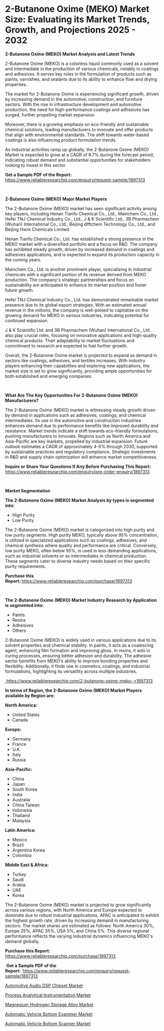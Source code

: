 <p><h1>2-Butanone Oxime (MEKO) Market Size: Evaluating its Market Trends, Growth, and Projections 2025 - 2032</h1></p><p><strong>2-Butanone Oxime (MEKO) Market Analysis and Latest Trends</strong></p>
<p><p>2-Butanone Oxime (MEKO) is a colorless liquid commonly used as a solvent and intermediate in the production of various chemicals, notably in coatings and adhesives. It serves key roles in the formulation of products such as paints, varnishes, and sealants due to its ability to enhance flow and drying properties. </p><p>The market for 2-Butanone Oxime is experiencing significant growth, driven by increasing demand in the automotive, construction, and furniture sectors. With the rise in infrastructure development and automotive production, the need for high-performance coatings and adhesives has surged, further propelling market expansion. </p><p>Moreover, there is a growing emphasis on eco-friendly and sustainable chemical solutions, leading manufacturers to innovate and offer products that align with environmental standards. The shift towards water-based coatings is also influencing product formulation trends. </p><p>As industrial activities ramp up globally, the 2-Butanone Oxime (MEKO) Market is expected to grow at a CAGR of 8.7% during the forecast period, indicating robust demand and substantial opportunities for stakeholders looking to invest in this sector.</p></p>
<p><strong>Get a Sample PDF of the Report:&nbsp;</strong> <a href="https://www.reliableresearchiq.com/enquiry/request-sample/1897313?utm_campaign=2243&utm_medium=2&utm_source=Github&utm_content=ia&utm_term=04022025&utm_id=2-butanone-oxime-meko">https://www.reliableresearchiq.com/enquiry/request-sample/1897313</a></p>
<p>&nbsp;</p>
<p><strong>2-Butanone Oxime (MEKO) Major Market Players</strong></p>
<p><p>The 2-Butanone Oxime (MEKO) market has seen significant activity among key players, including Henan Tianfu Chemical Co., Ltd., Mainchem Co., Ltd., Hefei TNJ Chemical Industry Co., Ltd., J & K Scientific Ltd., 3B Pharmachem (Wuhan) International Co., Ltd., Beijing dtftchem Technology Co., Ltd., and Beijing Hwrk Chemicals Limited. </p><p>Henan Tianfu Chemical Co., Ltd. has established a strong presence in the MEKO market with a diversified portfolio and a focus on R&D. The company has exhibited steady growth, driven by increased demand in coatings and adhesives applications, and is expected to expand its production capacity in the coming years.</p><p>Mainchem Co., Ltd. is another prominent player, specializing in industrial chemicals with a significant portion of its revenue derived from MEKO production. The company's strategic partnerships and focus on sustainability are anticipated to enhance its market position and foster future growth.</p><p>Hefei TNJ Chemical Industry Co., Ltd. has demonstrated remarkable market presence due to its global export strategies. With an estimated annual revenue in the millions, the company is well-poised to capitalize on the growing demand for MEKO in various industries, indicating potential for continued expansion.</p><p>J & K Scientific Ltd. and 3B Pharmachem (Wuhan) International Co., Ltd. also play crucial roles, focusing on innovative applications and high-quality chemical products. Their adaptability to market fluctuations and commitment to research are expected to fuel further growth.</p><p>Overall, the 2-Butanone Oxime market is projected to expand as demand in sectors like coatings, adhesives, and textiles increases. With industry players enhancing their capabilities and exploring new applications, the market size is set to grow significantly, providing ample opportunities for both established and emerging companies.</p></p>
<p>&nbsp;</p>
<p><strong>What Are The Key Opportunities For 2-Butanone Oxime (MEKO) Manufacturers?</strong></p>
<p><p>The 2-Butanone Oxime (MEKO) market is witnessing steady growth driven by demand in applications such as adhesives, coatings, and chemical intermediates. Its use in the automotive and construction industries enhances demand due to performance benefits like improved durability and resistance. Market trends indicate a shift towards eco-friendly formulations, pushing manufacturers to innovate. Regions such as North America and Asia-Pacific are key markets, propelled by industrial expansion. Future outlook estimates a CAGR of approximately 4-6% through 2030, supported by sustainable practices and regulatory compliance. Strategic investments in R&D and supply chain optimization will enhance market competitiveness.</p></p>
<p><strong>Inquire or Share Your Questions If Any Before Purchasing This Report:</strong> <a href="https://www.reliableresearchiq.com/enquiry/pre-order-enquiry/1897313?utm_campaign=2243&utm_medium=2&utm_source=Github&utm_content=ia&utm_term=04022025&utm_id=2-butanone-oxime-meko">https://www.reliableresearchiq.com/enquiry/pre-order-enquiry/1897313</a></p>
<p>&nbsp;</p>
<p><strong>Market Segmentation</strong></p>
<p><strong>The 2-Butanone Oxime (MEKO) Market Analysis by types is segmented into:</strong></p>
<p><ul><li>High Purity</li><li>Low Purity</li></ul></p>
<p><p>The 2-Butanone Oxime (MEKO) market is categorized into high purity and low purity segments. High purity MEKO, typically above 95% concentration, is utilized in specialized applications such as coatings, adhesives, and chemical synthesis where quality and performance are critical. Conversely, low purity MEKO, often below 95%, is used in less demanding applications, such as industrial solvents or as intermediates in chemical production. These segments cater to diverse industry needs based on their specific purity requirements.</p></p>
<p><strong>Purchase this Report:&nbsp;</strong><a href="https://www.reliableresearchiq.com/purchase/1897313?utm_campaign=2243&utm_medium=2&utm_source=Github&utm_content=ia&utm_term=04022025&utm_id=2-butanone-oxime-meko">https://www.reliableresearchiq.com/purchase/1897313</a></p>
<p>&nbsp;</p>
<p><strong>The 2-Butanone Oxime (MEKO) Market Industry Research by Application is segmented into:</strong></p>
<p><ul><li>Paints</li><li>Resins</li><li>Adhesives</li><li>Others</li></ul></p>
<p><p>2-Butanone Oxime (MEKO) is widely used in various applications due to its solvent properties and chemical stability. In paints, it acts as a coalescing agent, enhancing film formation and improving gloss. In resins, it aids in curing processes, ensuring better adhesion and durability. The adhesive sector benefits from MEKO's ability to improve bonding properties and flexibility. Additionally, it finds use in cosmetics, coatings, and industrial formulations, highlighting its versatility across multiple industries.</p></p>
<p><a href="https://www.reliableresearchiq.com/2-butanone-oxime-meko--r1897313?utm_campaign=2243&utm_medium=2&utm_source=Github&utm_content=ia&utm_term=04022025&utm_id=2-butanone-oxime-meko">&nbsp;https://www.reliableresearchiq.com/2-butanone-oxime-meko--r1897313</a></p>
<p><strong>In terms of Region, the 2-Butanone Oxime (MEKO) Market Players available by Region are:</strong></p>
<p>
    <p> <strong> North America: </strong>
        <ul>
            <li>United States</li>
            <li>Canada</li>
        </ul>
        </p> 
    <p> <strong> Europe: </strong>
        <ul>
            <li>Germany</li>
            <li>France</li>
            <li>U.K.</li>
            <li>Italy</li>
            <li>Russia</li>
        </ul>
        </p> 
    <p> <strong> Asia-Pacific: </strong>
        <ul>
            <li>China</li>
            <li>Japan</li>
            <li>South Korea</li>
            <li>India</li>
            <li>Australia</li>
            <li>China Taiwan</li>
            <li>Indonesia</li>
            <li>Thailand</li>
            <li>Malaysia</li>
        </ul>
        </p> 
    <p> <strong> Latin America: </strong>
        <ul>
            <li>Mexico</li>
            <li>Brazil</li>
            <li>Argentina Korea</li>
            <li>Colombia</li>
        </ul>
        </p> 
    <p> <strong> Middle East & Africa: </strong>
        <ul>
            <li>Turkey</li>
            <li>Saudi</li>
            <li>Arabia</li>
            <li>UAE</li>
            <li>Korea</li>
        </ul>
    </p>
    </p>
<p><p>The 2-Butanone Oxime (MEKO) market is projected to grow significantly across various regions, with North America and Europe expected to dominate due to robust industrial applications. APAC is anticipated to exhibit the highest growth rate, driven by increasing demand in manufacturing sectors. The market shares are estimated as follows: North America 30%, Europe 25%, APAC 35%, USA 5%, and China 5%. This diverse regional performance reflects the varying industrial dynamics influencing MEKO's demand globally.</p></p>
<p><strong>Purchase this Report: </strong><a href="https://www.reliableresearchiq.com/purchase/1897313?utm_campaign=2243&utm_medium=2&utm_source=Github&utm_content=ia&utm_term=04022025&utm_id=2-butanone-oxime-meko">https://www.reliableresearchiq.com/purchase/1897313</a></p>
<p>&nbsp;<strong>Get a Sample PDF of the Report:&nbsp;&nbsp;</strong><a href="https://www.reliableresearchiq.com/enquiry/request-sample/1897313?utm_campaign=2243&utm_medium=2&utm_source=Github&utm_content=ia&utm_term=04022025&utm_id=2-butanone-oxime-meko">https://www.reliableresearchiq.com/enquiry/request-sample/1897313</a></p>
<p><strong></strong></p>
<p><p><a href="https://www.linkedin.com/pulse/automotive-audio-dsp-chipset-market-size-revenue-growth-jv7ge?utm_campaign=2243&utm_medium=2&utm_source=Github&utm_content=ia&utm_term=04022025&utm_id=2-butanone-oxime-meko">Automotive Audio DSP Chipset Market</a></p><p><a href="https://www.linkedin.com/pulse/exploring-process-analytical-instrumentation-market-size-2teke?utm_campaign=2243&utm_medium=2&utm_source=Github&utm_content=ia&utm_term=04022025&utm_id=2-butanone-oxime-meko">Process Analytical Instrumentation Market</a></p><p><a href="https://www.linkedin.com/pulse/magnesium-hydrogen-storage-alloy-market-forecast-projected-lyque?utm_campaign=2243&utm_medium=2&utm_source=Github&utm_content=ia&utm_term=04022025&utm_id=2-butanone-oxime-meko">Magnesium Hydrogen Storage Alloy Market</a></p><p><a href="https://www.linkedin.com/pulse/automatic-vehicle-bottom-examiner-market-size-growing-cagr-wccse?utm_campaign=2243&utm_medium=2&utm_source=Github&utm_content=ia&utm_term=04022025&utm_id=2-butanone-oxime-meko">Automatic Vehicle Bottom Examiner Market</a></p><p><a href="https://www.linkedin.com/pulse/automatic-vehicle-bottom-scanner-markets-comprehensive-analysis-wb48e?utm_campaign=2243&utm_medium=2&utm_source=Github&utm_content=ia&utm_term=04022025&utm_id=2-butanone-oxime-meko">Automatic Vehicle Bottom Scanner Market</a></p></p>